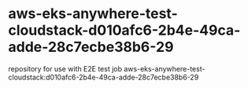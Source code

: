 # aws-eks-anywhere-test-cloudstack-d010afc6-2b4e-49ca-adde-28c7ecbe38b6-29
repository for use with E2E test job aws-eks-anywhere-test-cloudstack:d010afc6-2b4e-49ca-adde-28c7ecbe38b6-29
